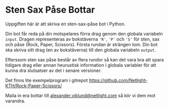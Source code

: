 # Sten Sax Påse Bottar #
Uppgiften här är att skriva en sten-sax-påse bot i Python.

Din bot får reda på din motspelares förra drag genom den globala variabeln `input`. Dragen representeras av bokstäverna `'R'`, `'P'` och `'S'` för sten, sax och påse (Rock, Paper, Scissors). Första rundan är strängen tom.
Din bot ska skriva sitt drag (en av bokstäverna) till den globala variabeln `output`. 

Efterssom sten sax påse består av flera rundor så kan det vara bra att spara tidigare drag eller annan heurustisk information i globala variabler för att kunna dra slutsatser av det i senare versioner.

Det finns lite exempelprogram i gitrepot https://github.com/Netlight-KTH/Rock-Paper-Scissors/

Maila in era bottar till alexander.viklund@netlight.com så kör vi dem mot varandra.

